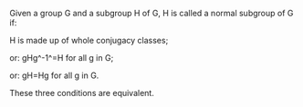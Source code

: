 Given a group G and a subgroup H of G, H is called a normal subgroup of
G if:

H is made up of whole conjugacy classes;

or: gHg^-1^=H for all g in G;

or: gH=Hg for all g in G.

These three conditions are equivalent.

